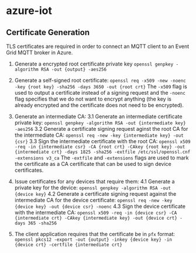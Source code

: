 # azure-iot
## Certificate Generation
TLS certificates are required in order to connect an MQTT client to an Event Grid MQTT broker in Azure.

1. Generate a encrypted root certificate private key
`openssl genpkey -algorithm RSA -out {output} -aes256`

2. Generate a self-signed root certificate:
`openssl req -x509 -new -noenc -key {root key} -sha256 -days 3650 -out {root crt}`
The `-x509` flag is used to output a certificate instead of a signing request and the `-noenc` flag specifies that we do not want to encrypt anything (the key is already encrypted and the certificate does not need to be encrypted).

3. Generate an intermediate CA:
  3.1 Generate an intermediate certificate private key:
  `openssl genpkey -algorithm RSA -out {intermediate key} -aes256`
  3.2 Generate a certificate signing request aginst the root CA for the intermediate CA:
  `openssl req -new -key {intermediate key} -out {csr}`
  3.3 Sign the intermediate certificate with the root CA:
  `openssl x509 -req -in {intermediate csr} -CA {root crt} -CAkey {root key} -out {intermediate crt} -days 1825 -sha256 -extfile /etc/ssl/openssl.cnf -extensions v3_ca`
  The `-extfile` and `-extensions` flags are used to mark the certificate as a CA certificate that can be used to sign device certificates.

4. Issue certificates for any devices that require them:
  4.1 Generate a private key for the device:
  `openssl genpkey -algorithm RSA -out {device key}`
  4.2 Generate a certificate signing request against the intermediate CA for the device certificate:
  `openssl req -new -key {device key} -out {device csr} -noenc`
  4.3 Sign the device certificate with the intermediate CA:
  `openssl x509 -req -in {device csr} -CA {intermediate crt} -CAkey {intermediate key} -out {device crt} -days 365 -sha256`

5. The client application requires that the certificate be in `pfx` format:
`openssl pkcs12 -export -out {output} -inkey {device key} -in {device crt} -certfile {intermediate crt}`
